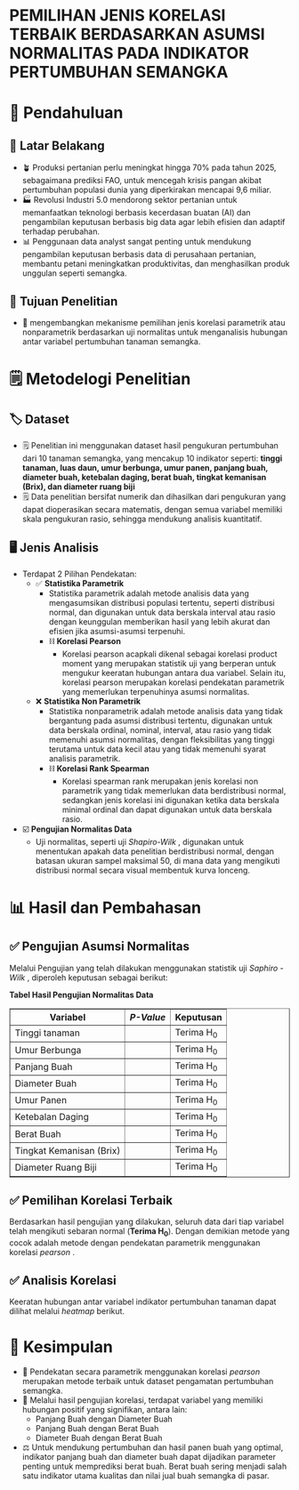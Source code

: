 # PEMILIHAN JENIS KORELASI TERBAIK BERDASARKAN ASUMSI NORMALITAS PADA INDIKATOR PERTUMBUHAN SEMANGKA

# 📌 Pendahuluan
## 🚩 Latar Belakang
  - 🪴 Produksi pertanian perlu meningkat hingga 70% pada tahun 2025, sebagaimana prediksi FAO, untuk mencegah krisis pangan akibat pertumbuhan populasi dunia yang diperkirakan mencapai 9,6 miliar.
  - 🏭 Revolusi Industri 5.0 mendorong sektor pertanian untuk memanfaatkan teknologi berbasis kecerdasan buatan (AI) dan pengambilan keputusan berbasis big data agar lebih efisien dan adaptif terhadap perubahan.
  - 📊 Penggunaan data analyst sangat penting untuk mendukung pengambilan keputusan berbasis data di perusahaan pertanian, membantu petani meningkatkan produktivitas, dan menghasilkan produk unggulan seperti semangka.
## 🚩 Tujuan Penelitian
  - 🍉 mengembangkan mekanisme pemilihan jenis korelasi parametrik atau nonparametrik berdasarkan uji normalitas untuk menganalisis hubungan antar variabel pertumbuhan tanaman semangka.

# 🗒 Metodelogi Penelitian
## 🏷 Dataset
  - 🗒 Penelitian ini menggunakan dataset hasil pengukuran pertumbuhan dari 10 tanaman semangka, yang mencakup 10 indikator seperti:
    <b> tinggi tanaman, luas daun, umur berbunga, umur panen, panjang buah, diameter buah, ketebalan daging, berat buah, tingkat kemanisan (Brix), dan diameter ruang biji </b>
  - 🗒 Data penelitian bersifat numerik dan dihasilkan dari pengukuran yang dapat dioperasikan secara matematis, dengan semua variabel memiliki skala pengukuran rasio, sehingga mendukung analisis kuantitatif.
## 🖥 Jenis Analisis
  - Terdapat 2 Pilihan Pendekatan:
      - ✅ <b>Statistika Parametrik</b>
        - Statistika parametrik adalah metode analisis data yang mengasumsikan distribusi populasi tertentu, seperti distribusi normal, dan digunakan untuk data berskala interval atau rasio dengan keunggulan memberikan hasil yang lebih akurat dan efisien jika asumsi-asumsi terpenuhi.
        - ⛓️ <b>Korelasi Pearson</b>
          - Korelasi pearson acapkali dikenal sebagai korelasi product moment yang merupakan statistik uji yang berperan untuk mengukur keeratan hubungan antara dua variabel. Selain itu, korelasi pearson merupakan korelasi pendekatan parametrik yang memerlukan terpenuhinya asumsi normalitas. 
      - ❌ <b>Statistika Non Parametrik</b>
        - Statistika nonparametrik adalah metode analisis data yang tidak bergantung pada asumsi distribusi tertentu, digunakan untuk data berskala ordinal, nominal, interval, atau rasio yang tidak memenuhi asumsi normalitas, dengan fleksibilitas yang tinggi terutama untuk data kecil atau yang tidak memenuhi syarat analisis parametrik.
        - ⛓️ <b>Korelasi Rank Spearman</b>
          - Korelasi spearman rank merupakan jenis korelasi non parametrik yang tidak memerlukan data berdistribusi normal, sedangkan jenis korelasi ini digunakan ketika data berskala minimal ordinal dan dapat digunakan untuk data berskala rasio. 
  - ☑️ <b>Pengujian Normalitas Data</b>
    - Uji normalitas, seperti uji <i>Shapiro-Wilk </i>, digunakan untuk menentukan apakah data penelitian berdistribusi normal, dengan batasan ukuran sampel maksimal 50, di mana data yang mengikuti distribusi normal secara visual membentuk kurva lonceng.
    
# 📊 Hasil dan Pembahasan
## ✅ Pengujian Asumsi Normalitas
   Melalui Pengujian yang telah dilakukan menggunakan statistik uji <i> Saphiro -Wilk </i>, diperoleh keputusan sebagai berikut:
   
<b> Tabel Hasil Pengujian Normalitas Data </b>
<table border="1">
  <thead>
    <tr>
      <th> Variabel </th>
      <th><i> P-Value </i> </th>
      <th> Keputusan </th>
    </tr>
  </thead>
  <tbody>
    <tr>
      <td> Tinggi tanaman </td>
      <td> </td>
      <td> Terima H<sub>0</sub> </td>
    </tr>
    <tr>
      <td> Umur Berbunga </td>
      <td> </td>
      <td> Terima H<sub>0</sub> </td>
    </tr>
    <tr>
      <td> Panjang Buah </td>
      <td> </td>
      <td> Terima H<sub>0</sub> </td>
    </tr>
    <tr>
      <td> Diameter Buah </td>
      <td> </td>
      <td> Terima H<sub>0</sub> </td>
    </tr>
     <tr>
      <td> Umur Panen </td>
      <td> </td>
      <td> Terima H<sub>0</sub> </td>
    </tr>
     <tr>
      <td> Ketebalan Daging </td>
      <td> </td>
      <td> Terima H<sub>0</sub> </td>
    </tr>
     <tr>
      <td> Berat Buah </td>
      <td> </td>
      <td> Terima H<sub>0</sub> </td>
    </tr>
     <tr>
      <td> Tingkat Kemanisan (Brix) </td>
      <td> </td>
      <td> Terima H<sub>0</sub> </td>
    </tr>
     <tr>
      <td> Diameter Ruang Biji </td>
      <td> </td>
      <td> Terima H<sub>0</sub> </td>
    </tr>
  </tbody>
</table>

## ✅ Pemilihan Korelasi Terbaik
  Berdasarkan hasil pengujian yang dilakukan, seluruh data dari tiap variabel telah mengikuti sebaran normal (<b>Terima H<sub>0</sub></b>). Dengan demikian metode yang cocok adalah metode dengan pendekatan parametrik menggunakan korelasi <i>pearson </i>. 
## ✅ Analisis Korelasi 
  Keeratan hubungan antar variabel indikator pertumbuhan tanaman dapat dilihat melalui <i>heatmap</i> berikut.
# 📍 Kesimpulan
  - 📌 Pendekatan secara parametrik menggunakan korelasi <i>pearson </i> merupakan metode terbaik untuk dataset pengamatan pertumbuhan semangka.
  - 🍉 Melalui hasil pengujian korelasi, terdapat variabel yang memiliki hubungan positif yang signifikan, antara lain:
      - Panjang Buah dengan Diameter Buah
      - Panjang Buah dengan Berat Buah
      - Diameter Buah dengan Berat Buah
  - ⚖️ Untuk mendukung pertumbuhan dan hasil panen buah yang optimal, indikator panjang buah dan diameter buah dapat dijadikan parameter penting untuk memprediksi berat buah. Berat buah sering menjadi salah satu indikator utama kualitas dan nilai jual buah semangka di pasar.
